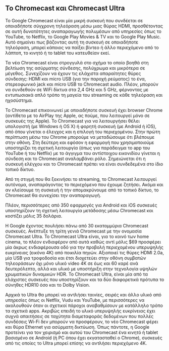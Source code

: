 
## Το Chromecast και Chromecast Ultra

Το Google Chromecast είναι μία μικρή συσκευή που συνδέεται σε οποιαδήποτε σύγχρονη τηλεόραση μέσω μιας θύρας HDMI, προσθέτοντας σε αυτή δυνατότητες αναπαραγωγής πολυμέσων από υπηρεσίες όπως το YouTube, το Netflix, το Google Play Movies & TV και το Google Play Music. Αυτό σημαίνει πως βάζοντας αυτή τη συσκευή σε οποιαδήποτε τηλεόραση, μπορεί κάποιος να παίξει βίντεο ή άλλο περιεχόμενο από το λάπτοπ, το κινητό ή το tablet του κατευθείαν εκεί. 

Τα νέα Chromecast είναι στρογγυλά στο σχήμα το οποίο βοηθά στη βελτίωση της ασύρματης σύνδεσης, πολύχρωμα και μικρότερα σε μέγεθος. Συνεχίζουν να έχουν τις ελάχιστα απαραίτητες θύρες σύνδεσης: HDMI και micro USB (για την παροχή ρεύματος) το ένα, στερεοφωνικό jack και micro USB το Chromecast audio. Πλέον, μπορούν να συνδεθούν σε WiFi δίκτυα στα 2,4 GHz και 5 GHz, φέρνοντας με εντυπωσιακά απλό τρόπο τη μαγεία του streaming σε κάθε τηλεόραση και ηχοσύστημα.

Το Chromecast επικοινωνεί με οποιαδήποτε συσκευή έχει browser Chrome (αντίθετα με το AirPlay της Apple, ας πούμε, που λειτουργεί μόνο σε συσκευές της Apple). Το Chromecast για να λειτουργήσει θέλει υπολογιστή (με Windows ή OS X) ή φορητή συσκευή (με Android ή iOS), από όπου γίνεται ο έλεγχος και η επιλογή του περιεχομένου. Στην πρώτη περίπτωση μέσω του Chrome μπορούμε να μεταδώσουμε ότι βλέπουμε στην οθόνη. Στη δεύτερη και εφόσον η εφαρμογή που χρησιμοποιούμε υποστηρίζει τη σχετική λειτουργία (όπως για παράδειγμα το app του YouTube ή του Netflix) με το άγγιγμα του αντίστοιχου εικονιδίου γίνεται η σύνδεση και το Chromecast αναλαμβάνει ρόλο. Σημειώνεται ότι η συσκευή ελέγχου και το Chromecast πρέπει να είναι συνδεδεμένα στο ίδιο τοπικό δίκτυο.

Από τη στιγμή που θα ξεκινήσει το streaming, το Chromecast λειτουργεί αυτόνομα, αναπαράγοντας το περιεχόμενο που έχουμε ζητήσει. Ακόμα και αν κλείσουμε τη συσκευή ή την απομακρύνουμε από το τοπικό δίκτυο, το Chromecast θα συνεχίσει την αναπαραγωγή.

Πλέον, περισσότερες από 350 εφαρμογές για Android και iOS συσκευές υποστηρίζουν τη σχετική λειτουργία μετάδοσης μέσω Chromecast και κοστίζει μόλις 35 δολάρια.

Η Google έχοντας πουλήσει πάνω από 30 εκατομμύρια Chromecast συσκευές. Ανέπτυξε τη τρίτη γενιά Chromecast με την ονομασία Chromecast Ultra. Το Chromecast Ultra είναι, για το κοινό των home cinema, το πλέον ενδιαφέρον από αυτά καθώς αντί μόλις $69 προσφέρει μία άκρως ενδιαφέρουσα οδό για την προβολή περιεχομένου υπερυψηλής ευκρίνειας (εικόνα 4Κ) από ποικιλία πηγών. Αξιοποιεί τις θύρες HDMI 2.0a, μία USB για τροφοδοσία και έτσι διοχετεύει στην οθόνη συμβατών τηλεοράσεων όχι μόνο υλικό video 4K σε έως και 60 καρέ ανά δευτερόλεπτο, αλλά και υλικό με υποστήριξη στην τεχνολογία υψηλών χρωματικών δυναμικών HDR. To Chromecast Ultra, είναι μία από τα ελάχιστες συσκευές που υποστηρίζουν και τα δύο διαφορετικά πρότυπα το σύνηθες HDR10 όσο και το Dolby Vision.

Αρχικά το Ultra θα μπορεί να αντλήσει ταινίες, σειρές και άλλο υλικό από υπηρεσίες όπως οι Netflix, Vudu και YouTube, με περισσότερες να ακολουθούν όταν οι σχετικοί πάροχοι αναβαθμίσουν με κατάλληλο τρόπο τα σχετικά apps. Ακριβώς επειδή το υλικό υπερυψηλής ευκρίνειας έχει συχνά απαιτήσεις σε ταχύτητα διαμεταφοράς δεδομένων που πολλές συνδέσεις Wi-Fi δεν μπορούν να προσφέρουν, το νέο Chromecast φέρει και θύρα Ethernet για ασύρματη δικτύωση. Όπως πάντοτε, η Google προτείνει για τον χειρισμό και αυτού του Chromecast ένα κινητό ή tablet βασισμένο σε Android (ή PC όπου έχει εκγατασταθεί ο Chrome), συσκευές από τις οποίες το Ultra μπορεί επίσης να αντλήσει περιεχόμενο 4Κ.

